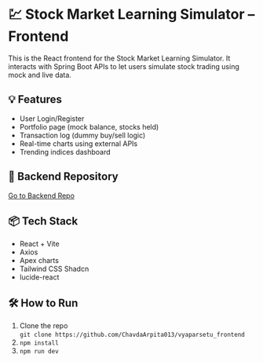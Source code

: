# 💹 Stock Market Learning Simulator – Frontend

This is the React frontend for the Stock Market Learning Simulator. It interacts with Spring Boot APIs to let users simulate stock trading using mock and live data.

## 💡 Features
- User Login/Register
- Portfolio page (mock balance, stocks held)
- Transaction log (dummy buy/sell logic)
- Real-time charts using external APIs
- Trending indices dashboard

## 🔗 Backend Repository
[Go to Backend Repo](https://github.com/ChavdaArpita013/vyaparsetu_backend)

## 📦 Tech Stack
- React + Vite
- Axios
- Apex charts
- Tailwind CSS Shadcn
- lucide-react

## 🛠 How to Run
1. Clone the repo  
   `git clone https://github.com/ChavdaArpita013/vyaparsetu_frontend`
2. `npm install`
3. `npm run dev`
